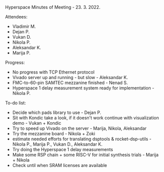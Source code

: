 Hyperspace Minutes of Meeting - 23. 3. 2022.

Attendees:
 * Vladimir M.
 * Dejan P.
 * Vukan D.
 * Nikola P.
 * Aleksandar K.
 * Marija P.

Progress:
 * No progress with TCP Ethernet protocol
 * Vivado server up and running - but slow - Aleksandar K.
 * FMC-to-60-pin SAMTEC mezzanine finished - Nenad S.
 * Hyperspace 1 delay measurement system ready for implementation - Nikola P.

To-do list:
 * Decide which pads library to use - Dejan P.
 * Sit with Kondic take a look, if it doesn't work continue with visualization demo - Vukan + Kondic
 * Try to speed up Vivado on the server - Marija, Nikola, Aleksandar
 * Try the mezzanine board - Nikola + Zoki
 * estimate needed efforts for translating dsptools & rocket-dsp-utils - Nikola P., Marija P., Vukan D., Aleksandar K.
 * Try doing the Hyperspace 1 delay measurements
 * Make some RSP chain + some RISC-V for initial synthesis trials - Marija + Nikola
 * Check until when SRAM licenses are available
